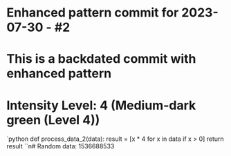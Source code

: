 ﻿# Enhanced pattern commit for 2023-07-30 - #2
# This is a backdated commit with enhanced pattern
# Intensity Level: 4 (Medium-dark green (Level 4))
`python
def process_data_2(data):
    result = [x * 4 for x in data if x > 0]
    return result
``n# Random data: 1536688533

